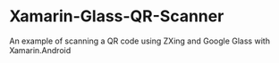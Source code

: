 Xamarin-Glass-QR-Scanner
========================

An example of scanning a QR code using ZXing and Google Glass with Xamarin.Android
